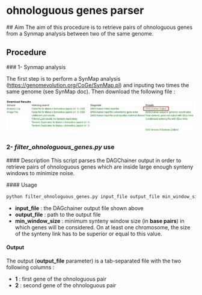 # ohnologuous genes parser

## Aim
The aim of this procedure is to retrieve pairs of ohnologuous genes from a Synmap analysis between two of the same genome.

## Procedure
### 1- Synmap analysis

The first step is to perform a SynMap analysis (https://genomevolution.org/CoGe/SynMap.pl) and inputing two times the same genome (see SynMap doc). Then download the following file :

![alt text](https://github.com/ndaccord/ohnologuous_genes_parser/blob/master/images/synmap_output.png?raw=true)

### 2- *filter_ohnologuous_genes.py* use

#### Description
This script parses the DAGChainer output in order to retrieve pairs of ohnologuous genes which are inside large enough synteny windows to minimize noise.

#### Usage
```bash
python filter_ohnologuous_genes.py input_file output_file min_window_size
```
* **input_file** : the DAGchainer output file shown above
* **output_file** : path to the output file
* **min_window_size** : minimum synteny window size (in **base pairs**) in which genes will be considered. On at least one chromosome, the size of the synteny link has to be superior or equal to this value.

#### Output
The output (**output_file** parameter) is a tab-separated file with the two following columns :
* **1** : first gene of the ohnologuous pair
* **2** : second gene of the ohnologuous pair
